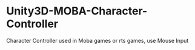 # Unity3D-MOBA-Character-Controller
Character Controller used in Moba games or rts games, use Mouse Input
